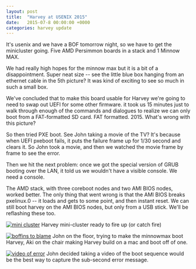 ```yaml
---
layout: post
title:  "Harvey at USENIX 2015"
date:   2015-07-8 00:00:00 +0000
categories: harvey update
---
```

It's usenix and we have a BOF tomorrow night, so we have to get the
minicluster going. Five AMD Persimmon boards in a stack and 1 Minnow
MAX.

We had really high hopes for the minnow max but it is a bit of a
disappointment. Super neat size -- see the little blue box hanging
from an ethernet cable in the 5th picture? It was kind of exciting to
see so much in such a small box.

We've concluded that to make this board usable for Harvey we're going
to need to swap out UEFI for some other firmware. it took us 15
minutes just to walk through enough of the commands and dialogues to
realize we can only boot from a FAT-formatted SD card. FAT
formatted. 2015. What's wrong with this picture?

So then tried PXE boot. See John taking a movie of the TV? It's
because when UEFI pxeboot fails, it puts the failure frame up for 1/30
second and clears it. So John took a movie, and then we watched the
movie frame by frame to see the error.

Then we hit the next problem: once we
got the special version of GRUB booting over the LAN, it told
us we wouldn't have a visible console. We need a console.

The AMD stack, with three coreboot nodes and two AMI BIOS nodes,
worked better. The only thing that went wrong is that the AMI BIOS
breaks pxelinux.0 -- it loads and gets to some point, and then instant
reset. We can still boot harvey on the AMI BIOS nodes, but only from a USB stick.
We'll be reflashing these too.

[![mini cluster](img/usenix2015/thumb-mini-cluster.jpg)](img/usenix2015/mini-cluster.jpg)
Harvey mini-cluster ready to fire up (or catch fire)

[![boffins to blame](img/usenix2015/thumb-boffins-to-blame.jpg)](img/usenix2015/boffins-to-blame.jpg)
John on the floor, trying to make the minnowmax boot
Harvey, Aki on the chair making Harvey build on a mac and boot off of one.

[![video of error](img/usenix2015/thumb-video-of-error.jpg)](img/usenix2015/video-of-error.jpg)
John decided taking a video of the boot sequence would
be the best way to capture the sub-second error message.

